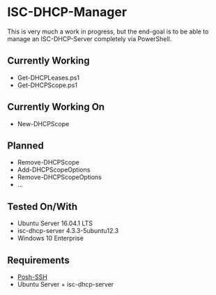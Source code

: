 # ISC-DHCP-Manager

This is very much a work in progress, but the end-goal is to be able to manage an ISC-DHCP-Server completely via PowerShell.

## Currently Working
* Get-DHCPLeases.ps1
* Get-DHCPScope.ps1

## Currently Working On
* New-DHCPScope

## Planned
* Remove-DHCPScope
* Add-DHCPScopeOptions
* Remove-DHCPScopeOptions
* ...

## Tested On/With
* Ubuntu Server 16.04.1 LTS
* isc-dhcp-server 4.3.3-5ubuntu12.3
* Windows 10 Enterprise

## Requirements
* [Posh-SSH](https://github.com/darkoperator/Posh-SSH)
* Ubuntu Server + isc-dhcp-server

